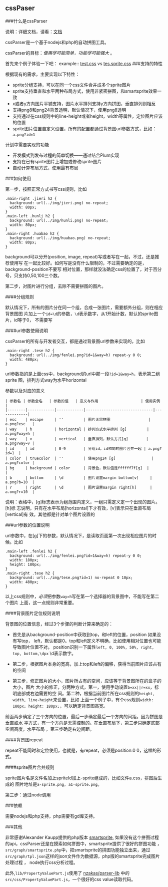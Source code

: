cssPaser
--------

###什么是cssParser

说明：详细文档，请看：[文档](http://git.shepherdwind.com/cssParser.html) 

cssParser是一个基于nodejs和php的自动拼图工具。

cssParser的目标：*使用尽可能简单，功能尽可能强大* 。

首先来个例子体验一下吧：
example:: [test.css](https://github.com/shepherdwind/cssParser/blob/master/demo/css/test.css) vs [tes.sprite.css](https://github.com/shepherdwind/cssParser/blob/master/demo/css/test.sprite.css) 
###支持的特性

根据现有的需求，主要实现以下特性：
- sprite分组支持，可以在同一个css文件合并成多个sprite图片
- sprite支持垂直和水平两种布局方式，使用非紧密拼图，和smartsprite效果一致
- x或者y方向图片平铺支持，图片水平排列支持y方向拼图，垂直排列则相反
- 支持png8和png24背景透明，默认情况下，使用png8透明
- 支持通过在css规则中的line-height或者height，width等属性，定位图片应该的位置
- sprite图片位置自定义设置，所有的配置都通过背景图url参数方式，比如：`a.png?id=1`

计划中需要实现的功能
- 开发模式到发布过程的简单切换——通过结合Plum实现
- 支持在已有sprite图片上增加或修改sprite图片
- 自动计算布局方式，使用最有布局

###如何使用

第一步，按照正常方式书写css规则，比如

```
.main-right .jieri h2 {
  background: url(../img/jieri.png) no-repeat;
  width: 80px;
}
.main-left .hunli h2 {
  background: url(../img/hunli.png) no-repeat;
  width: 80px;
}
.main-right .huabao h2 {
  background: url(../img/huabao.png) no-repeat;
  width: 80px;
}
```
  
background可以分开(position, image, repeat)写或者写在一起，不过，还是推荐使用写
在一起比较好。如何写是没有什么限制的，不过需要确定的是，background-position不要写
相对位置，那样就没法确定css的位置了，对于百分号，只支持0,50,100三个数。

第二步，对图片进行分组，去除不需要拼图的图片。

####分组规则

默认情况下，所有的图片分在同一个组，合成一张图片，需要额外分组，则在相应背景图图
片加上一个`id=\d`的参数，`\d`表示数字，从1开始计数，默认的sprite图片，id等于0，
不需要写

####url参数使用说明

cssParser的所有与开发者交互，都是通过背景图url参数来实现的，比如

```
.main-right .tese h2 {
  background: url(../img/fenlei.png?id=1&way=h) repeat-y 0 0;
  width: 480px;
}
```
  
url参数指的是上面css中，background的url中那一段`?id=1&way=h`，表示第二组sprite
图，排列方式way为水平horizontal
  
参数以及对应的意义

```
| 参数名 | 参数全名   | 参数的值   | 意义与作用                   | 使用实例    |
|--------|------------|------------|------------------------------|-------------|
| esc    | escape     | ''         | 图片无需拼图                 | a.png?esc   |
| way    | h          | horizontal | 排列方式水平排列 [g]         | a.png?way=h |
| way    | v          | vertical   | 垂直排列，默认方式[g]        | a.png?way=v |
| id     | id         | 0-9        | 分组id，id相同的图片合并一起 | a.png?id=1  |
| color  | truecolor  | ''         | 使用png24 [g]                | a.png?color |
| bg     | background | color      | 背景色，默认值是ffffff7f[g]  |             |
| b      | bottom     | \d         | 图片设置margin bottom[v]     | a.png?b=10  |
| r      | right      | \d         | 图片设置margin right[h]      | a.ong?r=10  |
```

说明：表格中，[g]标志表示为组范围内定义，一组只需定义定一个出现的图片。[h]标
志说明，只有在水平布局[horizontal]下才有效，[v]表示只在垂直布局[vertical]有
效。其他都是针对单个图片设置的

###url参数的位置说明

url参数中，在[g]下的参数，默认情况下，是读取页面第一次出现相应图片的时候。比如

```
.main-left .fenlei h2 {
  background: url(../img/fenlei.png?id=1&way=h) repeat-y 0 0;
  width: 180px;
  height: 180px;
}
.main-right .tese h2 {
  background: url(../img/tese.png?id=1) no-repeat 0 10px;
  width: 480px;
}
```
  
以上css规则中，*必须*把参数`way=h`写在第一个选择器的背景图中，不能写在第二个图片
上面，这一点规则非常重要。

####背景图片定位规则说明

背景图的位置信息，经过3个步骤的判断计算来确定的：

- 首先是从background-position中获取到top，和left的位置，position 如果没有写top，
  left，默认都是0。top和left定义不明确，比如使用相对位置也可能导致图片位置不对。
  position识别一下属性`left, 0, 100%, 50%, right, top, bottom,\dpx` \d表示数字。

- 第二步，根据图片本身的宽高，加上top和left的偏移，获得当前图片应该占有的空间

- 第三步，修正图片的大小，图片所占有的空间，应该等于背景图所在的盒子的大小，图片
  大小的修正，分两种方式，第一，使用手动设置`b=xx||r=xx`，标明底部或右边需要的空
  间。第二种，根据当前图片所在css规则的`height, width, line-height`来设置，比如
  上面一个例子中，有个css规则`width: 180px; height: 180px;`，可以确定背景图高宽。

前面两步确定了三个方向的位置，最后一步确定最后一个方向的间距。因为拼图是垂直或水
平方式，有一个方向是无需控制的。在垂直布局下，第三步只确定底部空间高度，水平布局
，第三步确定右边间距。

####背景图repeat

repeat不能同时和定位使用，也就是，有repeat，必须是position:0 0，这样的形式。

####sprite图片合并规则

sprite图片名是文件名加上spriteId加上-sprite组成的，比如文件a.css，拼图后生成的
图片地址是`a-sprite.png, a1-sprite.png`。

第三步：通过node调用

###依赖

需要nodejs和php支持，php需要有gd库支持。

###其他

非常感谢Alexander Kaupp提供的php版本
[smartsprite](http://www.tanila.de/smartsprite/index.php), 如果没有这个拼图过程
的api，cssParser还是在摸索如何拼图中，smartsprite提供了很好的拼图功能
，`src/graph/smartsprite.php`中，把smartsprite的拼图功能独立出来，通过
`src/graph/tpl.json`这样的json文件作为数据源，php版的smartsprite完成图片处理过程
， node执行css分析过程。

此外,`lib/PropertyValuePart.js`使用了
[nzakas/parser-lib](https://github.com/nzakas/parser-lib) 中的
`src/css/PropertyValuePart.js`，一个很好的css value读取代码。
